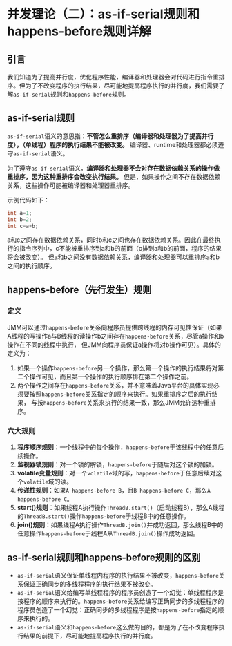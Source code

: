 # 并发理论（二）：as-if-serial规则和happens-before规则详解

## 引言

我们知道为了提高并行度，优化程序性能，编译器和处理器会对代码进行指令重排序。但为了不改变程序的执行结果，尽可能地提高程序执行的并行度，我们需要了解`as-if-serial`规则和`happens-before`规则。

## as-if-serial规则

`as-if-serial`语义的意思指：**不管怎么重排序（编译器和处理器为了提高并行度），（单线程）程序的执行结果不能被改变。** 编译器、runtime和处理器都必须遵守`as-if-serial`语义。

为了遵守`as-if-serial`语义，**编译器和处理器不会对存在数据依赖关系的操作做重排序，因为这种重排序会改变执行结果。** 但是，如果操作之间不存在数据依赖关系，这些操作可能被编译器和处理器重排序。

示例代码如下：

```java
int a=1;
int b=2;
int c=a+b;
```

a和c之间存在数据依赖关系，同时b和c之间也存在数据依赖关系。因此在最终执行的指令序列中，c不能被重排序到a和b的前面（c排到a和b的前面，程序的结果将会被改变）。
但a和b之间没有数据依赖关系，编译器和处理器可以重排序a和b之间的执行顺序。

## happens-before（先行发生）规则

### 定义

JMM可以通过`happens-before`关系向程序员提供跨线程的内存可见性保证（如果A线程的写操作a与B线程的读操作b之间存在`happens-before`关系，尽管a操作和b操作在不同的线程中执行，
但JMM向程序员保证a操作将对b操作可见）。具体的定义为：

1. 如果一个操作`happens-before`另一个操作，那么第一个操作的执行结果将对第二个操作可见，而且第一个操作的执行顺序排在第二个操作之前。
2. 两个操作之间存在`happens-before`关系，并不意味着Java平台的具体实现必须要按照`happens-before`关系指定的顺序来执行。如果重排序之后的执行结果，
与按`happens-before`关系来执行的结果一致，那么JMM允许这种重排序。

### 六大规则

1. **程序顺序规则**：一个线程中的每个操作，`happens-before`于该线程中的任意后续操作。
2. **监视器锁规则**：对一个锁的解锁，`happens-before`于随后对这个锁的加锁。
3. **volatile变量规则**：对一个`volatile`域的写，`happens-before`于任意后续对这个`volatile`域的读。
4. **传递性规则**：如果`A happens-before B`，且`B happens-before C`，那么`A happens-before C`。
5. **start()规则**：如果线程A执行操作`ThreadB.start()`（启动线程B），那么A线程的`ThreadB.start()`操作`happens-before`于线程B中的任意操作。
6. **join()规则**：如果线程A执行操作`ThreadB.join()`并成功返回，那么线程B中的任意操作`happens-before`于线程A从`ThreadB.join()`操作成功返回。

## as-if-serial规则和happens-before规则的区别

* `as-if-serial`语义保证单线程内程序的执行结果不被改变，`happens-before`关系保证正确同步的多线程程序的执行结果不被改变。
* `as-if-serial`语义给编写单线程程序的程序员创造了一个幻觉：单线程程序是按程序的顺序来执行的。`happens-before`关系给编写正确同步的多线程程序的程序员创造了一个幻觉：正确同步的多线程程序是按`happens-before`指定的顺序来执行的。
* `as-if-serial`语义和`happens-before`这么做的目的，都是为了在不改变程序执行结果的前提下，尽可能地提高程序执行的并行度。